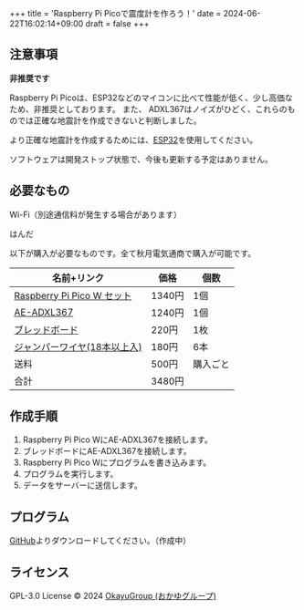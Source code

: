 +++
title = 'Raspberry Pi Picoで震度計を作ろう！'
date = 2024-06-22T16:02:14+09:00
draft = false
+++

## 注意事項

**非推奨です**

Raspberry Pi Picoは、ESP32などのマイコンに比べて性能が低く、少し高価なため、非推奨としております。
また、 ADXL367はノイズがひどく、これらのものでは正確な地震計を作成できないと判断しました。

より正確な地震計を作成するためには、[ESP32](/docs/seismometer/client/create/esp32)を使用してください。

ソフトウェアは開発ストップ状態で、今後も更新する予定はありません。

## 必要なもの

Wi-Fi（別途通信料が発生する場合があります）

はんだ

以下が購入が必要なものです。全て秋月電気通商で購入が可能です。

| 名前+リンク                                                                  | 価格    | 個数   | 
|-------------------------------------------------------------------------|-------|------|
| [Raspberry Pi Pico W セット](https://akizukidenshi.com/catalog/g/g118021/) | 1340円 | 1個   |
| [AE-ADXL367](https://akizukidenshi.com/catalog/g/g129428/)              | 1240円 | 1個   |
| [ブレッドボード](https://akizukidenshi.com/catalog/g/g105294/)                 | 220円  | 1枚   |
| [ジャンパーワイヤ(18本以上入)](https://akizukidenshi.com/catalog/g/g105371/)        | 180円  | 6本   |
| 送料                                                                      | 500円  | 購入ごと |
| 合計                                                                      | 3480円 |      |


## 作成手順

1. Raspberry Pi Pico WにAE-ADXL367を接続します。
2. ブレッドボードにAE-ADXL367を接続します。
3. Raspberry Pi Pico Wにプログラムを書き込みます。
4. プログラムを実行します。
5. データをサーバーに送信します。

## プログラム

[GitHub](https://github.com/yossy4411/seismometer-rpi-picow)よりダウンロードしてください。（作成中）

## ライセンス

GPL-3.0 License &copy; 2024 [OkayuGroup (おかゆグループ)](https://okayugroup.com)